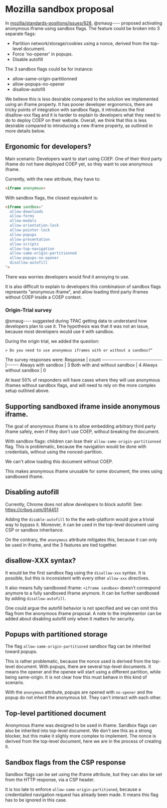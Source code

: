 # Mozilla sandbox proposal

In [mozilla/standards-positions/issues/628](https://github.com/mozilla/standards-positions/issues/628#issuecomment-1202300757), @smaug---- proposed activating anonymous iframe using sandbox flags. The feature could be broken into 3 separate flags:
- Partition network/storage/cookies using a nonce, derived from the top-level document.
- Force 'no-opener' in popups.
- Disable autofill

The 3 sandbox flags could be for instance:
  - allow-same-origin-partitionned
  - allow-popups-no-opener
  - disallow-autofill

We believe this is less desirable compared to the solution we implemented using an iframe property. It has poorer developer ergonomics, there are tricky points of integration with sandbox flags, it introduces the first disallow-xxx flag and it is harder to explain to developers what they need to do to deploy COEP on their website. Overall, we think that this is less desirable compared to introducing a new iframe property, as outlined in more details below.

## Ergonomic for developers?

Main scenario: Developers want to start using COEP. One of their third party iframe do not have deployed COEP yet, so they want to use anonymous iframe.

Currently, with the new attribute, they have to:

```html
<iframe anonymous>
```
With sandbox flags, the closest equivalent is:

```html
<iframe sandbox="
  allow-downloads
  allow-forms
  allow-modals
  allow-orientation-lock
  allow-pointer-lock
  allow-popups
  allow-presentation
  allow-scripts
  allow-top-navigation
  allow-same-origin-partitionned
  allow-popups-no-opener
  disallow-autofill
">
```

There was worries developers would find it annoying to use.

It is also difficult to explain to developers this combinaison of sandbox flags represents "anonymous iframe", and allow loading third party iframes without COEP inside a COEP context.

### Origin-Trial survey

@smaug---- suggested during TPAC getting data to understand how developers plan to use it. The hypothesis was that it was not an issue, because most developers would use it with sandbox.

During the origin trial, we added the question:
```
> Do you need to use anonymous iframes with or without a sandbox?”
```
The survey responses were:
Response                      | count
------------------------------|------
Always with sandbox           | 3
Both with and without sandbox | 4
Always without sandbox        | 0

At least 50% of responders will have cases where they will use anonymous iframes without sandbox flags, and will need to rely on the more complex setup outlined above.

## Supporting sandboxed iframe inside anonymous iframe.

The goal of anonymous iframe is to allow embedding arbitrary third party iframe safely, even if they don't use COEP, without breaking the document.

With sandbox flags: children can lose their `allow-same-origin-partitionned` flag. This is problematic, because the navigation would be done with credentials, without using the nonced-partition.

We can't allow loading this document without COEP.

This makes anonymous iframe unusable for some document, the ones using sandboxed iframe.

## Disabling autofill

Currently, Chrome does not allow developers to block autofill:
See: https://crbug.com/914451

Adding the `disable-autofill` to the the web-platform would give a trivial way to bypass it. Moreover, it can be used in the top-level document using CSP or sandbox inheritance.

On the contrary, the `anonymous` attribute mitigates this, because it can only be used in iframe, and the 3 features are tied together.

## disallow-XXX syntax?

It would be the first sandbox flag using the `disallow-xxx` syntax. It is possible, but this is inconsistent with every other `allow-xxx` directives.

It also means fully sandboxed iframe: `<iframe sandbox>` doesn’t correspond anymore to a fully sandboxed iframe anymore. It can be further sandboxed by adding `disallow-autofill`.

One could argue the autofill behavior is not specified and we can omit this flag from the anonymous iframe proposal. A note to the implementor can be added about disabling autofill only when it matters for security.

## Popups with partitioned storage

The flag `allow-same-origin-partitioned` sandbox flag can be inherited toward popups.

This is rather problematic, because the nonce used is derived from the top-level document. With popups, there are several top-level documents. It means the opener and the openee will start using a different partition, while being same-origin. It is not clear how this must behave in this kind of scenario.

With the `anonymous` attribute, popups are opened with `no-opener` and the popup do not inherit the anonymous bit. They can't interact with each other.

## Top-level partitioned document

Anonymous iframe was designed to be used in iframe. Sandbox flags can also be inherited into top-level document. We don't see this as a strong blocker, but this make it slighly more complex to implement. The nonce is derived from the top-level document, here we are in the process of creating it.

## Sandbox flags from the CSP response

Sandbox flags can be set using the iframe attribute, but they can also be set from the HTTP response, via a CSP header.

It is too late to enforce `allow-same-origin-partitioned`, because a credentialled navigation request has already been made. It means this flag has to be ignored in this case.
